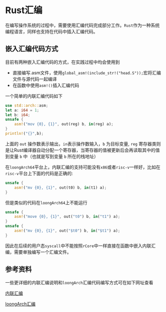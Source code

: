 # Rust汇编

在编写操作系统的过程中，需要使用汇编代码完成部分工作。`Rust`作为一种系统编程语言，同样也支持在代码中插入汇编代码。

## 嵌入汇编代码方式

目前有两种嵌入汇编代码的方式，在实践过程中均会使用到

- 直接编写.asm文件，使用`global_asm!(include_str!("head.S"));`宏将汇编文件与源代码一起编译
- 在函数中使用`asm!()`插入汇编代码



一个简单的内联汇编代码如下

```rust
use std::arch::asm;
let a: i64 = 1;
let b: i64;
unsafe {
	asm!("mov {0}, {1}", out(reg) b, in(reg) a);
}
println!("{}",b);
```

上面的 `out` 操作数表示输出，`in`表示操作数输入，`b` 为目标变量, `reg` 寄存器类则是让Rust编译器自动分配一个寄存器，当寄存器的值被更新后会再读取其中的值到变量 `b` 中（也就是写到变量 `b` 所在的栈地址）

在`loongArch64`平台上，内联汇编的支持可能没有`x86`或者`risc-v`一样好，比如在`risc-v`平台上下面的代码是正确的:

```rust
unsafe {
	asm!("mv {0}, {1}", out(t0) b, in(t1) a);
}
```

但是类似的代码在`loongArch64`上不能运行

```rust
unsafe {
	asm!("move {0}, {1}", out("t0") b, in("t1") a);
}
unsafe {
	asm!("mv {0}, {1}", out("$t0") b, in("$t1") a);
}
```

因此在后续的用户态`syscall`中不能按照`rCore`中一样直接在函数中嵌入内联汇编，需要单独编写一个汇编文件。



## 参考资料

一些更详细的内联汇编说明和`loongArch`汇编代码编写方式可在如下网址查看

[内联汇编](https://xiaopengli89.github.io/posts/rust-asm-macro/)

[loongArch汇编](https://github.com/foxsen/loongarch-assembly)
